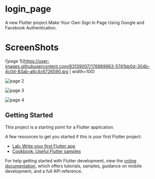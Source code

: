 # login_page

A new Flutter project.Make Your Own Sign In Page Using Google and Facebook Authentication.

# ScreenShots 

![page 1](https://user-images.githubusercontent.com/63139007/176989663-5741bb0d-304b-4c0d-83ab-a6c4c6726590.jpg | width=100)

![page 2](https://user-images.githubusercontent.com/63139007/176989667-d98f4bff-e7a3-4887-a8f2-7cd279b4a9d7.jpg)

![page 3](https://user-images.githubusercontent.com/63139007/176989670-48ab5280-0fc9-4e99-9a17-ac27a82271ad.jpg)

![page 4](https://user-images.githubusercontent.com/63139007/176989674-273fa549-6ef2-4cd7-a2c4-83f8b6e98f7f.jpg)


## Getting Started

This project is a starting point for a Flutter application.

A few resources to get you started if this is your first Flutter project:

- [Lab: Write your first Flutter app](https://docs.flutter.dev/get-started/codelab)
- [Cookbook: Useful Flutter samples](https://docs.flutter.dev/cookbook)

For help getting started with Flutter development, view the
[online documentation](https://docs.flutter.dev/), which offers tutorials,
samples, guidance on mobile development, and a full API reference.
